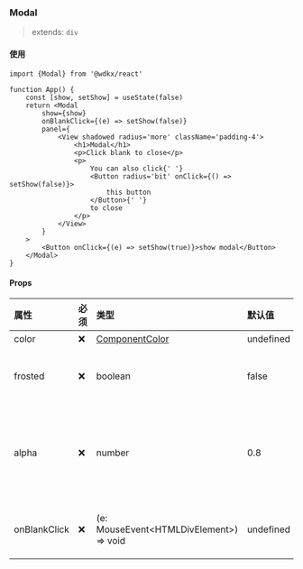 ### Modal

> extends: `div`

<Preview></Preview>

#### 使用

```tsx
import {Modal} from '@wdkx/react'

function App() {
    const [show, setShow] = useState(false)
    return <Modal
        show={show}
        onBlankClick={(e) => setShow(false)}
        panel={
            <View shadowed radius='more' className='padding-4'>
                <h1>Modal</h1>
                <p>Click blank to close</p>
                <p>
                    You can also click{' '}
                    <Button radius='bit' onClick={() => setShow(false)}>
                        this button
                    </Button>{' '}
                    to close
                </p>
            </View>
        }
    >
        <Button onClick={(e) => setShow(true)}>show modal</Button>
    </Modal>
}
```

#### Props

属性|必须|类型|默认值|备注
:---|:---|:---|:---|:---
color|❌|[ComponentColor](/types#ComponentProps-color)|undefined|颜色
frosted|❌|boolean|false|开启毛玻璃效果
alpha|❌|number|0.8|背景透明度 取值范围：0-1
onBlankClick|❌|(e: MouseEvent\<HTMLDivElement\>) => void|undefined|点击空白处的事件
